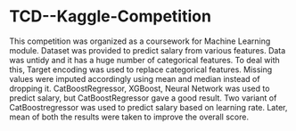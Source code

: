 # TCD--Kaggle-Competition
This competition was organized as a coursework for Machine Learning module.
Dataset was provided to predict salary from various features.
Data was untidy and it has a huge number of categorical features. To deal with this, Target encoding was used to replace categorical features. Missing values were imputed accordingly using mean and median instead of dropping it.
CatBoostRegressor, XGBoost, Neural Network was used to predict salary, but CatBoostRegressor gave a good result.
Two variant of CatBoostregressor was used to predict salary based on learning rate. Later, mean of both the results were taken to improve the overall score.
